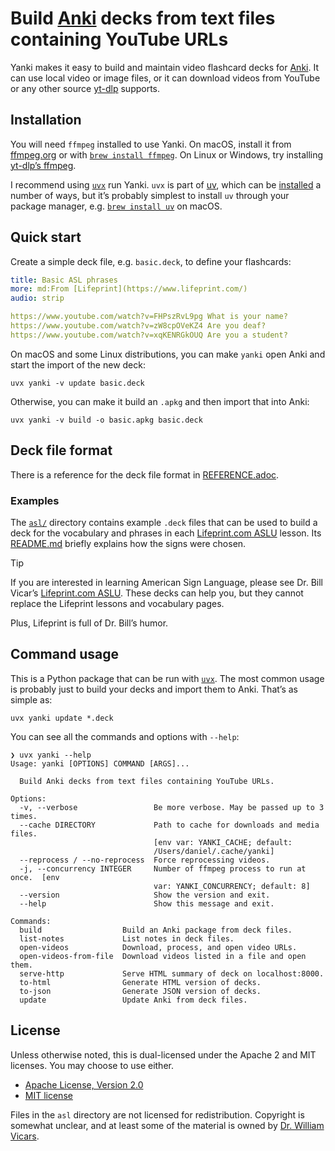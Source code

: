 # Build [Anki] decks from text files containing YouTube URLs

Yanki makes it easy to build and maintain video flashcard decks for [Anki]. It
can use local video or image files, or it can download videos from YouTube or
any other source [yt-dlp] supports.

## Installation

You will need `ffmpeg` installed to use Yanki. On macOS, install it from
[ffmpeg.org] or with [`brew install ffmpeg`]. On Linux or Windows, try
installing [yt-dlp’s ffmpeg].

I recommend using [`uvx`] run Yanki. `uvx` is part of [uv], which can be
[installed][uv install] a number of ways, but it’s probably simplest to install
`uv` through your package manager, e.g. [`brew install uv`] on macOS.

## Quick start

Create a simple deck file, e.g. `basic.deck`, to define your flashcards:

```yaml
title: Basic ASL phrases
more: md:From [Lifeprint](https://www.lifeprint.com/)
audio: strip

https://www.youtube.com/watch?v=FHPszRvL9pg What is your name?
https://www.youtube.com/watch?v=zW8cpOVeKZ4 Are you deaf?
https://www.youtube.com/watch?v=xqKENRGkOUQ Are you a student?
```

On macOS and some Linux distributions, you can make `yanki` open Anki and start
the import of the new deck:

```
uvx yanki -v update basic.deck
```

Otherwise, you can make it build an `.apkg` and then import that into Anki:

```
uvx yanki -v build -o basic.apkg basic.deck
```

## Deck file format

There is a reference for the deck file format in [REFERENCE.adoc][].

### Examples

The [`asl/`][asl] directory contains example `.deck` files that can be used to
build a deck for the vocabulary and phrases in each [Lifeprint.com ASLU][LP]
lesson. Its [README.md][asl] briefly explains how the signs were chosen.

> [!TIP]
> If you are interested in learning American Sign Language, please see Dr. Bill
Vicar’s [Lifeprint.com ASLU][LP]. These decks can help you, but they cannot
replace the Lifeprint lessons and vocabulary pages.
>
> Plus, Lifeprint is full of Dr. Bill’s humor.

## Command usage

This is a Python package that can be run with [`uvx`]. The most common usage is
probably just to build your decks and import them to Anki. That’s as simple as:

```
uvx yanki update *.deck
```

You can see all the commands and options with `--help`:

```
❯ uvx yanki --help
Usage: yanki [OPTIONS] COMMAND [ARGS]...

  Build Anki decks from text files containing YouTube URLs.

Options:
  -v, --verbose                 Be more verbose. May be passed up to 3 times.
  --cache DIRECTORY             Path to cache for downloads and media files.
                                [env var: YANKI_CACHE; default:
                                /Users/daniel/.cache/yanki]
  --reprocess / --no-reprocess  Force reprocessing videos.
  -j, --concurrency INTEGER     Number of ffmpeg process to run at once.  [env
                                var: YANKI_CONCURRENCY; default: 8]
  --version                     Show the version and exit.
  --help                        Show this message and exit.

Commands:
  build                  Build an Anki package from deck files.
  list-notes             List notes in deck files.
  open-videos            Download, process, and open video URLs.
  open-videos-from-file  Download videos listed in a file and open them.
  serve-http             Serve HTML summary of deck on localhost:8000.
  to-html                Generate HTML version of decks.
  to-json                Generate JSON version of decks.
  update                 Update Anki from deck files.
```

## License

Unless otherwise noted, this is dual-licensed under the Apache 2 and MIT
licenses. You may choose to use either.

  * [Apache License, Version 2.0](LICENSE-APACHE)
  * [MIT license](LICENSE-MIT)

Files in the `asl` directory are not licensed for redistribution. Copyright is
somewhat unclear, and at least some of the material is owned by [Dr. William
Vicars][LP].

[Anki]: https://apps.ankiweb.net
[yt-dlp]: https://github.com/yt-dlp/yt-dlp
[ffmpeg.org]: https://www.ffmpeg.org
[`brew install ffmpeg`]: https://formulae.brew.sh/formula/ffmpeg#default
[`brew install uv`]: https://formulae.brew.sh/formula/uv#default
[yt-dlp’s ffmpeg]: https://github.com/yt-dlp/FFmpeg-Builds?tab=readme-ov-file#ffmpeg-static-auto-builds
[uv]: https://docs.astral.sh/uv/
[`uvx`]: https://docs.astral.sh/uv/guides/tools/#running-tools
[uv install]: https://docs.astral.sh/uv/getting-started/installation/
[REFERENCE.adoc]: REFERENCE.adoc
[asl]: asl#readme
[LP]: https://www.lifeprint.com
